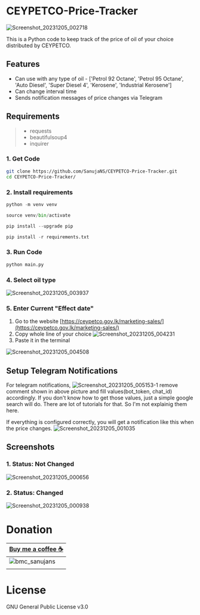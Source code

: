 # CEYPETCO-Price-Tracker

![Screenshot_20231205_002718](https://github.com/SanujaNS/CEYPETCO-Price-Tracker/assets/66342986/c7d7613d-496d-4be1-bfe3-e82271d877f7)


This is a Python code to keep track of the price of oil of your choice distributed by CEYPETCO.

## Features

* Can use with any type of oil - ['Petrol 92 Octane', 'Petrol 95 Octane', 'Auto Diesel', 'Super Diesel 4', 'Kerosene', 'Industrial Kerosene']
* Can change interval time
* Sends notification messages of price changes via Telegram

## Requirements

> * requests
> * beautifulsoup4
> * inquirer

### 1. Get Code
```bash
git clone https://github.com/SanujaNS/CEYPETCO-Price-Tracker.git
cd CEYPETCO-Price-Tracker/
```

### 2. Install requirements
```python
python -m venv venv

source venv/bin/activate

pip install --upgrade pip

pip install -r requirements.txt
```

### 3. Run Code
```python
python main.py
```

### 4. Select oil type
![Screenshot_20231205_003937](https://github.com/SanujaNS/CEYPETCO-Price-Tracker/assets/66342986/f91b54c0-393d-4342-862f-44b0e9aaf846)

### 5. Enter Current "Effect date"
1. Go to the website [https://ceypetco.gov.lk/marketing-sales/](https://ceypetco.gov.lk/marketing-sales/)
2. Copy whole line of your choice
![Screenshot_20231205_004231](https://github.com/SanujaNS/CEYPETCO-Price-Tracker/assets/66342986/1762a35c-ca62-4857-823d-a3a60262e6d2)
4. Paste it in the terminal

![Screenshot_20231205_004508](https://github.com/SanujaNS/CEYPETCO-Price-Tracker/assets/66342986/dfbcd026-5c5d-45bb-b2e0-9e9faa502b5a)

## Setup Telegram Notifications

For telegram notifications,
![Screenshot_20231205_005153-1](https://github.com/SanujaNS/CEYPETCO-Price-Tracker/assets/66342986/d39b73a1-9d67-4c51-bcd6-ce9f3c7bc52b)
remove comment shown in above picture and fill values(bot_token, chat_id) accordingly.
If you don't know how to get those values, just a simple google search will do. There are lot of tutorials for that.
So I'm not explainig them here.

If everything is configured correctly, you will get a notification like this when the price changes.
![Screenshot_20231205_001035](https://github.com/SanujaNS/CEYPETCO-Price-Tracker/assets/66342986/f3651230-c967-4d83-a3a0-408ada67dd2b)


## Screenshots

### 1. Status: Not Changed
![Screenshot_20231205_000656](https://github.com/SanujaNS/CEYPETCO-Price-Tracker/assets/66342986/ad0cbd43-06fa-40a0-910a-9b9903433fa2)

### 2. Status: Changed
![Screenshot_20231205_000938](https://github.com/SanujaNS/CEYPETCO-Price-Tracker/assets/66342986/0c2bb79e-7469-4890-b8e7-df5345f88c81)

# Donation

|**[Buy me a coffee ☕](https://bmc.link/sanujans)**|
|---------------------------------------------------|
|![bmc_sanujans](https://github.com/SanujaNS/CEYPETCO-Price-Tracker/assets/66342986/b6ddd0d3-9028-44d6-91df-781a5327f854)            |
|                                                   |

# License

GNU General Public License v3.0
